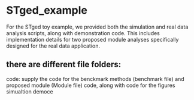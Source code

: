 # STged_example
For the STged toy example, we provided both the simulation and real data analysis scripts, along with demonstration code.
This includes implementation details for two proposed module analyses specifically designed for the real data application.

## there are different file folders:
 code: supply the  code for the benckmark methods (benchmark file) and proposed module (Module file) code, along with code for the figures
 simualtion
 democe
 
